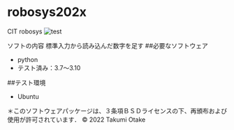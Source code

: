# robosys202x
CIT robosys
![test](https://github.com/otake/robosys202x/actions/workflows/test.yml/badge.svg)

ソフトの内容
標準入力から読み込んだ数字を足す
##必要なソフトウェア
* python
 * テスト済み：3.7～3.10

##テスト環境
* Ubuntu

＊このソフトウェアパッケージは、３条項ＢＳＤライセンスの下、再頒布および使用が許可されています．
© 2022 Takumi Otake
